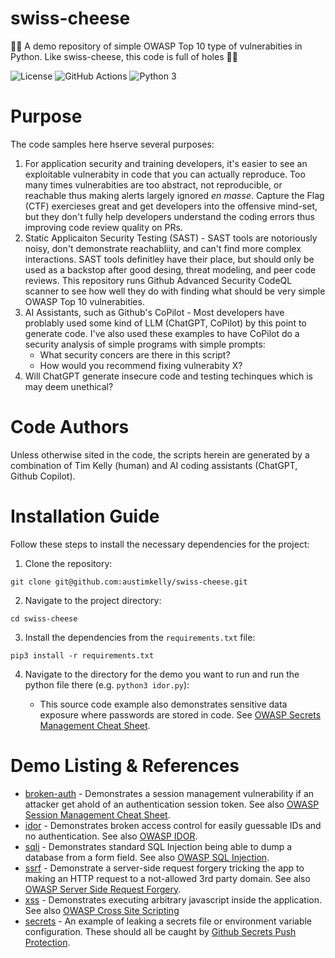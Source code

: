 # swiss-cheese
🧀🧀 A demo repository of simple OWASP Top 10 type of vulnerabities in Python. Like swiss-cheese, this code is full of holes 🧀🧀

![License](https://img.shields.io/github/license/austimkelly/swiss-cheese.svg) 
![GitHub Actions](https://github.com/austimkelly/swiss-cheese/workflows/CodeQL/badge.svg)
![Python 3](https://img.shields.io/badge/python-3-blue.svg)


# Purpose

The code samples here hserve several purposes:

1. For application security and training developers, it's easier to see an exploitable vulnerabity in code that you can actually reproduce. Too many times vulnerabities are too abstract, not reproducible, or reachable thus making alerts largely ignored _en masse_. Capture the Flag (CTF) exercieses great and get developers into the offensive mind-set, but they don't fully help developers understand the coding errors thus improving code review quality on PRs.
2. Static Applicaiton Security Testing (SAST) - SAST tools are notoriously noisy, don't demonstrate reachabliity, and can't find more complex interactions. SAST tools definitley have their place, but should only be used as a backstop after good desing, threat modeling, and peer code reviews. This repository runs Github Advanced Security CodeQL scanner to see how well they do with finding what should be very simple OWASP Top 10 vulnerabities.
3. AI Assistants, such as Github's CoPilot - Most developers have problably used some kind of LLM (ChatGPT, CoPilot) by this point to generate code. I've also used these examples to have CoPilot do a security analysis of simple programs with simple prompts:
    * What security concers are there in this script?
    * How would you recommend fixing vulnerabity X?
4. Will ChatGPT generate insecure code and testing techinques which is may deem unethical?

# Code Authors

Unless otherwise sited in the code, the scripts herein are generated by a combination of Tim Kelly (human) and AI coding assistants (ChatGPT, Github Copilot).  

# Installation Guide

Follow these steps to install the necessary dependencies for the project:

1. Clone the repository:

`git clone git@github.com:austimkelly/swiss-cheese.git`

2. Navigate to the project directory:

`cd swiss-cheese`

3. Install the dependencies from the `requirements.txt` file:

`pip3 install -r requirements.txt`

4. Navigate to the directory for the demo you want to run and run the python file there (e.g. `python3 idor.py`):
    
    * This source code example also demonstrates sensitive data exposure where passwords are stored in code. See [OWASP Secrets Management Cheat Sheet](https://cheatsheetseries.owasp.org/cheatsheets/Secrets_Management_Cheat_Sheet.html).

# Demo Listing & References

* [broken-auth](./broken-auth/) - Demonstrates a session management vulnerability if an attacker get ahold of an authentication session token. See also [OWASP Session Management Cheat Sheet](https://cheatsheetseries.owasp.org/cheatsheets/Session_Management_Cheat_Sheet.html).
* [idor](./idor/) - Demonstrates broken access control for easily guessable IDs and no authentication. See also [OWASP IDOR](https://owasp.org/www-chapter-ghana/assets/slides/IDOR.pdf).
* [sqli](./sqli/) - Demonstrates standard SQL Injection being able to dump a database from a form field. See also [OWASP SQL Injection](https://owasp.org/www-community/attacks/SQL_Injection).
* [ssrf](./ssrf/) - Demonstrate a server-side request forgery tricking the app to making an HTTP request to a not-allowed 3rd party domain. See also [OWASP Server Side Request Forgery](https://owasp.org/www-community/attacks/Server_Side_Request_Forgery).
* [xss](./xss/) - Demonstrates executing arbitrary javascript inside the application. See also [OWASP Cross Site Scripting](https://owasp.org/www-community/attacks/xss/)
* [secrets](./secrets/) - An example of leaking a secrets file or environment variable configuration. These should all be caught by [Github Secrets Push Protection](https://docs.github.com/en/enterprise-cloud@latest/code-security/secret-scanning/push-protection-for-repositories-and-organizations).
